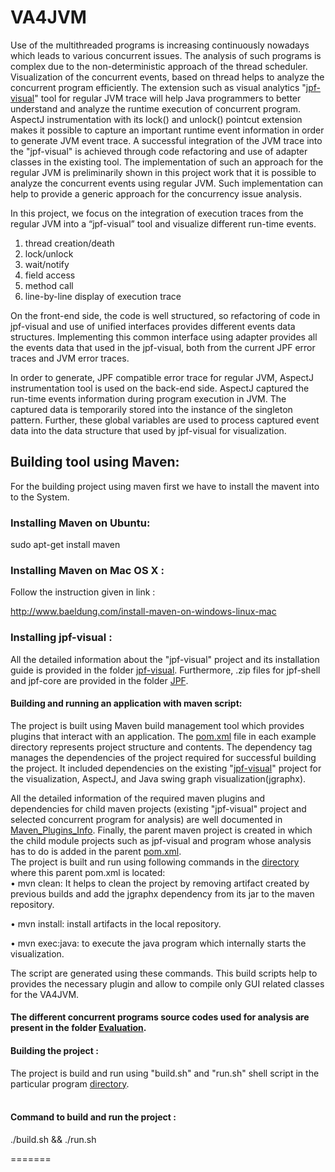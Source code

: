 # VA4JVM
Use of the multithreaded programs is increasing continuously nowadays which leads to various concurrent issues. The analysis of such programs is complex due to the non-deterministic approach of the thread scheduler. Visualization of the concurrent events, based on thread helps to analyze the concurrent program efficiently. The extension such as visual analytics "[jpf-visual](https://github.com/monalip/VA4JVM/tree/master/Evaluation/jpf-visual)" tool for regular JVM trace will help Java programmers to better understand and analyze the runtime execution of concurrent program. AspectJ instrumentation with its lock() and unlock() pointcut extension makes it possible to capture an important runtime event information in order to generate JVM event trace. A successful integration of the JVM trace into the "jpf-visual" is achieved through code refactoring and use of adapter classes in the existing tool. The implementation of such an approach for the regular JVM is preliminarily shown in this project work that it is possible to analyze the concurrent events using regular JVM. Such implementation can help to provide a generic approach for the concurrency issue analysis.


In this project, we focus on the integration of execution traces from the regular JVM into a “jpf-visual” tool 
and visualize different run-time events.

1. thread creation/death 
2. lock/unlock
3. wait/notify
4. field access
5. method call
6. line-by-line display of execution trace

On the front-end side, the code is well structured, so refactoring of code in jpf-visual and use of unified interfaces provides different events data structures. Implementing this common interface using adapter provides all the events data that used in the jpf-visual, both from the current JPF error traces and JVM error traces.

In order to generate, JPF compatible error trace for regular JVM, AspectJ instrumentation tool is used on the back-end side. AspectJ captured the run-time events information during program execution in JVM. The captured data is temporarily stored into the instance of the singleton pattern. Further, these global variables are used to process captured event data into the data structure that used by jpf-visual for visualization.

## Building tool using Maven:
For the building project using maven first we have to install the mavent into to the System.

### Installing Maven on Ubuntu:
sudo apt-get install maven
### Installing Maven on Mac OS X :
Follow the instruction given in link :

http://www.baeldung.com/install-maven-on-windows-linux-mac

### Installing jpf-visual :
All the detailed information about the "jpf-visual" project and its installation guide is provided in the folder [jpf-visual](https://github.com/monalip/VA4JVM/tree/master/Evaluation/jpf-visual). Furthermore, .zip files for jpf-shell and jpf-core are provided in the folder [JPF](https://github.com/monalip/VA4JVM/tree/master/JPF).

#### Building and running an application with maven script:<br />

The project is built using Maven build management tool which provides plugins that interact with an application. The  [pom.xml](https://github.com/monalip/VA4JVM/blob/master/Evaluation/readerswriters/readerswriters/pom.xml) file in each example directory represents project structure and contents. The dependency tag manages the dependencies of the project required for successful building the project. It included dependencies on the existing "[jpf-visual](https://github.com/monalip/VA4JVM/tree/master/Evaluation/jpf-visual)" project for the visualization, AspectJ, and Java swing graph visualization(jgraphx).<br /> 

All the detailed information of the required maven plugins and dependencies for child maven projects (existing "jpf-visual" project and selected concurrent program for analysis) are well documented in [Maven_Plugins_Info](https://github.com/monalip/VA4JVM/blob/master/Maven_Plugins_Info.md). Finally, the parent maven project is created in which the child module projects such as jpf-visual and program whose analysis has to do is added in the parent [pom.xml](https://github.com/monalip/VA4JVM/tree/master/Evaluation/readerswriters/pom.xml).<br /> 
The project is built and run using following commands in the [directory](https://github.com/monalip/VA4JVM/tree/master/Evaluation/readerswriters) where this parent pom.xml is located:<br /> 
• mvn clean: It helps to clean the project by removing artifact created by previous builds and add the jgraphx dependency from its jar to the maven repository.<br />

• mvn install: install artifacts in the local repository.<br />

• mvn exec:java: to execute the java program which internally starts the
visualization.<br />

The script are generated using these commands. This build scripts help to provides the necessary plugin and allow to compile only GUI related classes for the VA4JVM.<br />
#### The different concurrent programs source codes used for analysis are present in the folder [Evaluation](https://github.com/monalip/VA4JVM/tree/master/Evaluation).

#### Building the project :
The project is build and run using "build.sh" and  "run.sh" shell script in the particular program [directory](https://github.com/monalip/VA4JVM/tree/master/Evaluation/readerswriters).</br>
</br>
#### Command to build and run the project :
./build.sh && ./run.sh 

 

=======

